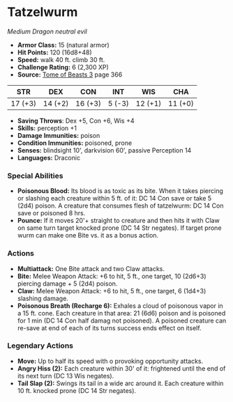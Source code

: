 # Tatzelwurm

*Medium* *Dragon* *neutral evil*

- **Armor Class:** 15 (natural armor)
- **Hit Points:** 120 (16d8+48)
- **Speed:** walk 40 ft. climb 30 ft.
- **Challenge Rating:** 6 (2,300 XP)
- **Source:** [Tome of Beasts 3](https://koboldpress.com/kpstore/product/tome-of-beasts-3-for-5th-edition/) page 366

| STR | DEX | CON | INT | WIS | CHA |
| --- | --- | --- | --- | --- | --- |
| 17 (+3) | 14 (+2) | 16 (+3) | 5 (-3) | 12 (+1) | 11 (+0) |

- **Saving Throws**: Dex +5, Con +6, Wis +4
- **Skills:** perception +1
- **Damage Immunities:** poison
- **Condition Immunities:** poisoned, prone
- **Senses:** blindsight 10', darkvision 60', passive Perception 14
- **Languages:** Draconic
### Special Abilities
- **Poisonous Blood:** Its blood is as toxic as its bite. When it takes piercing or slashing each creature within 5 ft. of it: DC 14 Con save or take 5 (2d4) poison. A creature that consumes flesh of tatzelwurm: DC 14 Con save or poisoned 8 hrs. 
- **Pounce:** If it moves 20'+ straight to creature and then hits it with Claw on same turn target knocked prone (DC 14 Str negates). If target prone wurm can make one Bite vs. it as a bonus action.
### Actions
- **Multiattack:** One Bite attack and two Claw attacks.
- **Bite:** Melee Weapon Attack: +6 to hit, 5 ft., one target, 10 (2d6+3) piercing damage + 5 (2d4) poison.
- **Claw:** Melee Weapon Attack: +6 to hit, 5 ft., one target, 6 (1d4+3) slashing damage.
- **Poisonous Breath (Recharge 6):** Exhales a cloud of poisonous vapor in a 15 ft. cone. Each creature in that area: 21 (6d6) poison and is poisoned for 1 min (DC 14 Con half damag not poisoned). A poisoned creature can re-save at end of each of its turns success ends effect on itself.


### Legendary Actions
- **Move:** Up to half its speed with o provoking opportunity attacks.
- **Angry Hiss (2):** Each creature within 30' of it: frightened until the end of its next turn (DC 13 Wis negates).
- **Tail Slap (2):** Swings its tail in a wide arc around it. Each creature within 10 ft. knocked prone (DC 14 Str negates).
